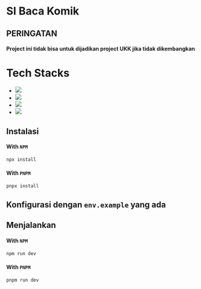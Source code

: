 # SI Baca Komik

## PERINGATAN
#### Project ini tidak bisa untuk dijadikan project UKK jika tidak dikembangkan

# Tech Stacks
- <img src="https://img.shields.io/badge/next.js-000000?style=for-the-badge&logo=nextdotjs&logoColor=white" />
- <img src="https://img.shields.io/badge/Prisma-3982CE?style=for-the-badge&logo=Prisma&logoColor=white" />
- <img src="https://img.shields.io/badge/PostgreSQL-316192?style=for-the-badge&logo=postgresql&logoColor=white" />
- <img src="https://img.shields.io/badge/Tailwind_CSS-38B2AC?style=for-the-badge&logo=tailwind-css&logoColor=white" />

## Instalasi
#### With `NPM`
```bash
npx install
```

#### With `PNPM`
```bash
pnpx install
```

## Konfigurasi dengan `env.example` yang ada

## Menjalankan
#### With `NPM`
```bash
npm run dev
```

#### With `PNPM`
```bash
pnpm run dev
```
